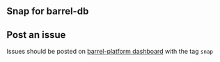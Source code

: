 ## Snap for barrel-db

## Post an issue

Issues should be posted on [barrel-platform dashboard](https://github.com/barrel-db/barrel-platform/issues) with the tag
`snap`
